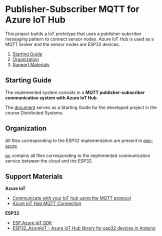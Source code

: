 # Publisher-Subscriber MQTT for Azure IoT Hub
This project builds a IoT prototype that uses a publisher-subcriber messaging pattern to connect sensor nodes. Azure IoT Hub is used as a MQTT broker and the sensor nodes are ESP32 devices.

1) [Starting Guide](#guide)
2) [Organization](#org)
2) [Support Materials](#materials)

## Starting Guide <a name="guide"></a>

The implemented system consists in a **MQTT publisher-subscriber communication system with Azure IoT Hub**.

The [document](https://github.com/paulaaagraca/AzureIoT_MQTT_ESP32/tree/master/docs) serves as a Starting Guide for the developed project in the course Distributed Systems.

## Organization

All files corresponding to the ESP32 implementation are present in [esp-azure](https://github.com/paulaaagraca/AzureIoT_MQTT_ESP32/tree/master/esp-azure). 

[pc](https://github.com/paulaaagraca/AzureIoT_MQTT_ESP32/tree/master/pc) contains all files corresponding to the implemented communication service between the cloud and the ESP32.

## Support Materials <a name="materials"></a>

**Azure IoT**
- [Communicate with your IoT hub using the MQTT protocol](https://docs.microsoft.com/en-us/azure/iot-hub/iot-hub-mqtt-support)
- [Azure IoT Hub MQTT Connection](https://www.opc-router.com/azure-iot-hub-mqtt-connection/#AzureIoTHubMQTTClientConfiguration)

**ESP32**
- [ESP Azure IoT SDK](https://github.com/espressif/esp-azure?fbclid=IwAR2gINJAbW_89AL0iq2T_c0TRb_Q0TVUISU9mHSa_gzrqex24haVat85E0s)
- [ESP32_AzureIoT - Azure IoT Hub library for esp32 devices in Arduino](https://github.com/VSChina/ESP32_AzureIoT_Arduino)
